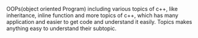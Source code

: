 OOPs(object oriented Program) including various topics of c++, like inheritance, inline function and more topics of c++, which has many application and easier to get code and understand it easily. Topics makes anything easy to understand their subtopic.
